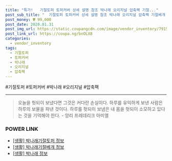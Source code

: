 ```yaml
--- 
title: "특가!   기절토퍼 토퍼커버 상세 설명 참조 박나래 오리지널 압축팩 기절..." 
post_sub_title: "  기절토퍼 토퍼커버 상세 설명 참조 박나래 오리지널 압축팩 기절베개 Q" 
post_money: ₩ 99,000 
post_date: 2020.01.31 
post_img_url: https://static.coupangcdn.com/image/vendor_inventory/7915/03259c66aa4ef9b2f775db1cca1857311363cca6875966880ac60453cb2b.jpg 
post_link_url: https://coupa.ng/bnOLX8 
categories: 
  - vendor_inventory 
tags: 
  - 기절토퍼 
  - 토퍼커버 
  - 박나래 
  - 오리지널 
  - 압축팩 
--- 
```

  #기절토퍼 #토퍼커버 #박나래 #오리지널 #압축팩 
<hr> 

> 오늘을 헛되이 보냈다면 그것은 커다란 손실이다. 하루를 유익하게 보낸 사람은 하루의 보물을 파낸 것이다. 하루를 헛되이 보냄은 내 몸을 헛되이 소모하고 있다는 것을 기억해야 한다. - 앙리 프레데리크 아미엘 


### POWER LINK

* <a href="https://blog.naver.com/santokki14/221766962969" target="_blank"> [생활] 박나래기절토퍼 정보 </a>
* <a href="https://blog.naver.com/sakai111/221766936585" target="_blank"> [생활] 박나래기절베개 정보 </a>
* <a href="https://blog.naver.com/sakai111/221767030916" target="_blank"> [생활] 박나래 정보 </a>
